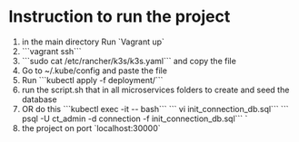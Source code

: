 # Instruction to run the project 
<ol>
<li>in the main directory Run `Vagrant up`</li>
<li>```vagrant ssh```</li>
<li>```sudo cat /etc/rancher/k3s/k3s.yaml``` and copy the file</li>
<li>Go to ~/.kube/config and paste the file</li>
<li>Run ```kubectl apply -f deployment/```</li>
<li>run the script.sh that in all microservices folders to create and seed the database</li>
<li>OR do this  
```kubectl exec -it <pod_NAME(If "person the name will person-postgresy5r5yruygjh for example")> -- bash```
``` vi init_connection_db.sql```
``` psql -U ct_admin -d connection -f init_connection_db.sql```
 `</li>
<li>the project on port `localhost:30000`</li>
</ol>
